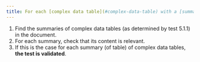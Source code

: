 ```yaml
---
title: For each [complex data table](#complex-data-table) with a [summary](#summary-of-table), is the summary relevant?
---
```


1. Find the summaries of complex data tables (as determined by test 5.1.1) in the document.
2. For each summary, check that its content is relevant.
3. If this is the case for each summary (of table) of complex data tables, **the test is validated**.

